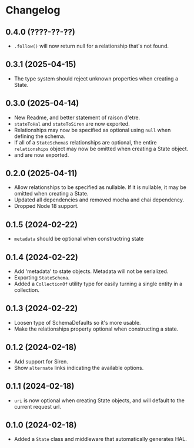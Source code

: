 Changelog
=========

0.4.0 (????-??-??)
------------------

* `.follow()` will now return null for a relationship that's not found.


0.3.1 (2025-04-15)
------------------

* The type system should reject unknown properties when creating a State.


0.3.0 (2025-04-14)
------------------

* New Readme, and better statement of raison d'etre.
* `stateToHal` and `stateToSiren` are now exported.
* Relationships may now be specified as optional using `null` when defining the
  schema.
* If all of a `StateSchema`s relationships are optional, the entire
  `relationships` object may now be omitted when creating a State object.
* and  are now exported.


0.2.0 (2025-04-11)
------------------

* Allow relationships to be specified as nullable. If it is nullable, it may be
  omitted when creating a State.
* Updated all dependencies and removed mocha and chai dependency.
* Dropped Node 18 support.


0.1.5 (2024-02-22)
------------------

* `metadata` should be optional when constructring state


0.1.4 (2024-02-22)
------------------

* Add 'metadata' to state objects. Metadata will not be serialized.
* Exporting `StateSchema`.
* Added a `CollectionOf` utility type for easily turning a single entity in a
  collection.


0.1.3 (2024-02-22)
------------------

* Loosen type of SchemaDefaults so it's more usable.
* Make the relationships property optional when constructing a state.


0.1.2 (2024-02-18)
------------------

* Add support for Siren.
* Show `alternate` links indicating the available options.


0.1.1 (2024-02-18)
------------------

* `uri` is now optional when creating State objects, and will default to the
  current request url.


0.1.0 (2024-02-18)
------------------

* Added a `State` class and middleware that automatically generates HAL.
